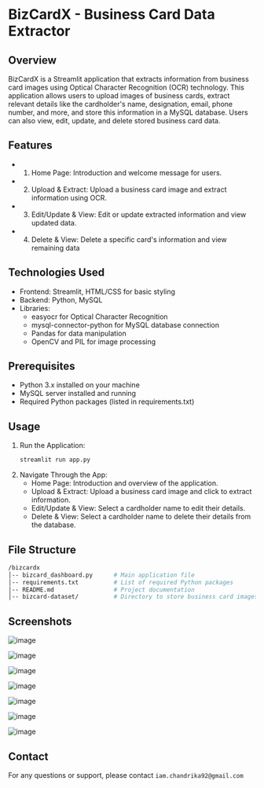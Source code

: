 # BizCardX - Business Card Data Extractor
## Overview
BizCardX is a Streamlit application that extracts information from business card images using Optical Character Recognition (OCR) technology. This application allows users to upload images of business cards, extract relevant details like the cardholder's name, designation, email, phone number, and more, and store this information in a MySQL database. Users can also view, edit, update, and delete stored business card data.

## Features
- 1. Home Page: Introduction and welcome message for users.
- 2. Upload & Extract: Upload a business card image and extract information using OCR.
- 3. Edit/Update & View: Edit or update extracted information and view updated data.
- 4. Delete & View: Delete a specific card's information and view remaining data

## Technologies Used
- Frontend: Streamlit, HTML/CSS for basic styling
- Backend: Python, MySQL
- Libraries:
  - easyocr for Optical Character Recognition
  - mysql-connector-python for MySQL database connection
  - Pandas for data manipulation
  - OpenCV and PIL for image processing

## Prerequisites
- Python 3.x installed on your machine
- MySQL server installed and running
- Required Python packages (listed in requirements.txt)

## Usage
1. Run the Application:
   ```bash
   streamlit run app.py
   ```
2. Navigate Through the App:
   - Home Page: Introduction and overview of the application.
   - Upload & Extract: Upload a business card image and click to extract information.
   - Edit/Update & View: Select a cardholder name to edit their details.
   - Delete & View: Select a cardholder name to delete their details from the database.

## File Structure
 ```bash
/bizcardx
│-- bizcard_dashboard.py      # Main application file
│-- requirements.txt          # List of required Python packages
│-- README.md                 # Project documentation
│-- bizcard-dataset/          # Directory to store business card images
```

## Screenshots
![image](https://github.com/user-attachments/assets/70edeb67-6c20-413f-9a9b-f566b4307f2a)

![image](https://github.com/user-attachments/assets/599330b6-d41e-4d82-af6b-4d6372cc7cb3)

![image](https://github.com/user-attachments/assets/7efd1a44-d2e5-4b15-b2ed-27821fdd3dba)

![image](https://github.com/user-attachments/assets/98b9db02-f1a6-4a27-972c-4119389002e0)

![image](https://github.com/user-attachments/assets/cbf08731-7f4b-4650-bf4a-c7da52576a58)

![image](https://github.com/user-attachments/assets/304a0b60-c81c-4c95-b957-5afff1543030)

![image](https://github.com/user-attachments/assets/e7e70f1b-66fb-4296-a6db-6937e516a005)

## Contact
For any questions or support, please contact `iam.chandrika92@gmail.com `









